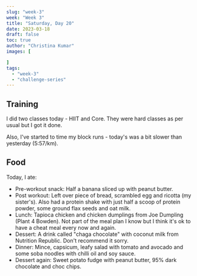 ```yaml
---
slug: "week-3"
week: "Week 3"
title: "Saturday, Day 20"
date: 2023-03-18
draft: false
toc: true
author: "Christina Kumar"
images: [

]
tags:
  - "week-3"
  - "challenge-series"
---
```


## Training

I did two classes today - HIIT and Core. They were hard classes as per usual but  I got it done.

Also, I've started to time my block runs - today's was a bit slower than yesterday (5:57/km). 

## Food

Today, I ate:

- Pre-workout snack: Half a banana sliced up with peanut butter.
- Post workout: Left over piece of bread, scrambled egg and ricotta (my sister's). Also had a protein shake with just half a scoop of protein powder, some ground flax seeds and oat milk.
- Lunch: Tapioca chicken and chicken dumplings from Joe Dumpling (Plant 4 Bowden). Not part of the meal plan I know but I think it's ok to have a cheat meal every now and again.
- Dessert: A drink called "chaga chocolate" with coconut milk from Nutrition Republic. Don't recommend it sorry.
- Dinner: Mince, capsicum, leafy salad with tomato and avocado and some soba noodles with chilli oil and soy sauce.
- Dessert again: Sweet potato fudge with peanut butter, 95% dark chocolate and choc chips.